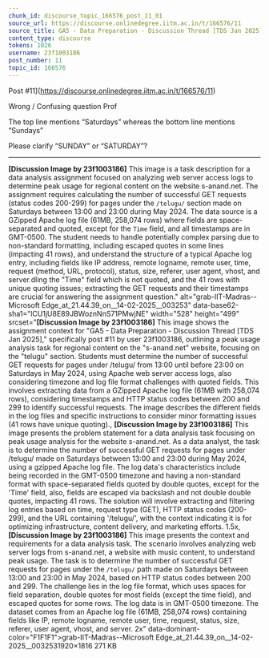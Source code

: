 ```yaml
---
chunk_id: discourse_topic_166576_post_11_01
source_url: https://discourse.onlinedegree.iitm.ac.in/t/166576/11
source_title: GA5 - Data Preparation - Discussion Thread [TDS Jan 2025]
content_type: discourse
tokens: 1026
username: 23f1003186
post_number: 11
topic_id: 166576
---
```


Post #11](https://discourse.onlinedegree.iitm.ac.in/t/166576/11)

Wrong / Confusing question Prof

The top line mentions “Saturdays” whereas the bottom line mentions “Sundays”

Please clarify “SUNDAY” or “SATURDAY”?

---

**[Discussion Image by 23f1003186]** This image is a task description for a data analysis assignment focused on analyzing web server access logs to determine peak usage for regional content on the website s-anand.net. The assignment requires calculating the number of successful GET requests (status codes 200-299) for pages under the `/telugu/` section made on Saturdays between 13:00 and 23:00 during May 2024. The data source is a GZipped Apache log file (61MB, 258,074 rows) where fields are space-separated and quoted, except for the `Time` field, and all timestamps are in GMT-0500. The student needs to handle potentially complex parsing due to non-standard formatting, including escaped quotes in some lines (impacting 41 rows), and understand the structure of a typical Apache log entry, including fields like IP address, remote logname, remote user, time, request (method, URL, protocol), status, size, referer, user agent, vhost, and server.dling the "Time" field which is not quoted, and the 41 rows with unique quoting issues; extracting the GET requests and their timestamps are crucial for answering the assignment question." alt="grab-IIT-Madras--Microsoft Edge_at_21.44.39_on__14-02-2025__003253" data-base62-sha1="lCU1jU8E89JBWoznNnS71PMwjNE" width="528" height="499" srcset="**[Discussion Image by 23f1003186]** This image shows the assignment context for "GA5 - Data Preparation - Discussion Thread [TDS Jan 2025]," specifically post #11 by user 23f1003186, outlining a peak usage analysis task for regional content on the "s-anand.net" website, focusing on the "telugu" section. Students must determine the number of successful GET requests for pages under /telugu/ from 13:00 until before 23:00 on Saturdays in May 2024, using Apache web server access logs, also considering timezone and log file format challenges with quoted fields. This involves extracting data from a GZipped Apache log file (61MB with 258,074 rows), considering timestamps and HTTP status codes between 200 and 299 to identify successful requests. The image describes the different fields in the log files and specific instructions to consider minor formatting issues (41 rows have unique quoting)., **[Discussion Image by 23f1003186]** This image presents the problem statement for a data analysis task focusing on peak usage analysis for the website s-anand.net. As a data analyst, the task is to determine the number of successful GET requests for pages under /telugu/ made on Saturdays between 13:00 and 23:00 during May 2024, using a gzipped Apache log file. The log data's characteristics include being recorded in the GMT-0500 timezone and having a non-standard format with space-separated fields quoted by double quotes, except for the 'Time' field, also, fields are escaped via backslash and not double double quotes, impacting 41 rows. The solution will involve extracting and filtering log entries based on time, request type (GET), HTTP status codes (200-299), and the URL containing '/telugu/', with the context indicating it is for optimizing infrastructure, content delivery, and marketing efforts. 1.5x, **[Discussion Image by 23f1003186]** This image presents the context and requirements for a data analysis task. The scenario involves analyzing web server logs from s-anand.net, a website with music content, to understand peak usage. The task is to determine the number of successful GET requests for pages under the `/telugu/` path made on Saturdays between 13:00 and 23:00 in May 2024, based on HTTP status codes between 200 and 299. The challenge lies in the log file format, which uses spaces for field separation, double quotes for most fields (except the time field), and escaped quotes for some rows. The log data is in GMT-0500 timezone. The dataset comes from an Apache log file (61MB, 258,074 rows) containing fields like IP, remote logname, remote user, time, request, status, size, referer, user agent, vhost, and server. 2x" data-dominant-color="F1F1F1">grab-IIT-Madras--Microsoft Edge_at_21.44.39_on__14-02-2025__0032531920×1816 271 KB
